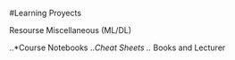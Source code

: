 #Learning Proyects

Resourse Miscellaneous (ML/DL)

..*Course Notebooks
..*Cheat Sheets
..* Books and Lecturer
